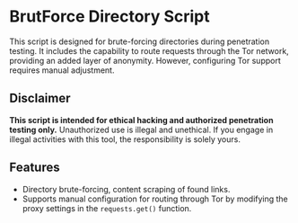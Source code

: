# BrutForce Directory Script

This script is designed for brute-forcing directories during penetration testing. It includes the capability to route requests through the Tor network, providing an added layer of anonymity. However, configuring Tor support requires manual adjustment.

## Disclaimer

**This script is intended for ethical hacking and authorized penetration testing only.** Unauthorized use is illegal and unethical. If you engage in illegal activities with this tool, the responsibility is solely yours.

## Features

- Directory brute-forcing, content scraping of found links.
- Supports manual configuration for routing through Tor by modifying the proxy settings in the `requests.get()` function.
